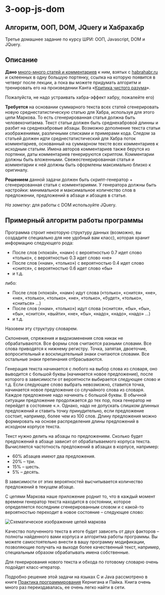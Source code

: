 # 3-oop-js-dom

## Алгоритм, ООП, DOM, JQuery и Хабрахабр

Третье домашнее задание по курсу ШРИ: ООП, Javascript, DOM и JQuery.

## Описание

**Дано** [много-много статей и комментариев](habr.html) к ним, взятых с [habrahabr.ru](http://habrahabr.ru) и склеенных в одну большую портянку, ссылка на которую появится в четверг после лекции, а пока вы можете придумать алгоритм и тренировать его на произведении Канта «[Критика чистого разума](%D0%9A%D1%80%D0%B8%D1%82%D0%B8%D0%BA%D0%B0_%D1%87%D0%B8%D1%81%D1%82%D0%BE%D0%B3%D0%BE_%D1%80%D0%B0%D0%B7%D1%83%D0%BC%D0%B0.txt)».

Пожалуйста, не надо устраивать хабра-эффект хабру, пожалейте его)

**Требуется** на основании суммарного текста всех статей сгенерировать новую среднестатистическую статью для Хабра, используя для этого цепи Маркова. То есть сгенерированная статья должна быть человекочитаема. Текст статьи должен быть среднехабровой длинны и разбит на среднехабровые абзацы. Возможно дополнение текста статьи изображениями, различными списками и примерами кода. Следом за статьей должен идти среднестатистический для Хабра поток комментариев, основанный на суммарном тексте всех комментариев к исходным статьям. Имена авторов комментариев также берутся из портянки, даты комментариев генерируются скриптом. Комментарии должны быть вложенными. Свежесгенерированная статья и комментарии к ней должны быть оформлены максимально близко к оригиналу.

**Решением** данной задачи должен быть скрипт-генератор + сгенерированная статья с комментариями. У генератора должны быть настройки: минимальное и максимальное количество слов в предложении, предложений в абзаце и абзацев в статье.

_На заметку_: для работы с DOM используйте JQuery.

## Примерный алгоритм работы программы

Программа строит некоторую структуру данных (возможно, вы создадите специально для нее удобный вам класс), которая хранит информацию следующего рода:

  * После слов («покой», «нам») с вероятностью 0.7 идет слово «только», с вероятностью 0.3 идет слово «не» 
  * После слов («нам», «только») с вероятностью 0.4 идет слово «снится», с вероятностью 0.6 идет слово «бы»
  * и т.д.

либо:

  * После слов («покой», «нам») идут слова («только», «снится», «не», «не», «только», «только», «не», «только», «будет», «только», «сниться» …)
  * После слов («нам», «только») идут слова («снится», «бы», «бы», «бы», «снится», «выйти», «не», «бы», «надо», «надо», «надо» …)
  * и т.д.

Назовем эту структуру словарем.

Склонения, спряжения и видоизменения слов никак не обрабатываются. Все формы слов считаются разными словами. Все слова приводятся к нижнему регистру. Точка, запятая, двоеточие, вопросительный и восклицательный знаки считаются словами. Все остальные знаки препинания отбрасываются.

Генерация текста начинается с любого на выбор слова из словаря, оно выводится с большой буквы (начинается новое предложение), после которого в зависимости от вероятности выбирается следующее слово и т.д. Если следующее слово выбрать невозможно, ставится точка, начинается новое предложение со случайного слова из словаря. Каждое предложение надо начинать с большой буквы. В обычной ситуации предложение продолжается до тех пор, пока генератор не перейдет в состояние «.». Однако, надо не допускать слишком длинных предложений и ставить точку принудительно, если предложение состоит, например, более чем из 100 слов. Длину предложения можно формировать на основе распределения длины предложений в исходном корпусе текста.

Текст нужно делить на абзацы по предложениям. Сколько будет предложений в абзаце зависит от обрабатываемого корпуса текста. Вычисляется частотность предложений в абзацах в корпусе, например:

* 60% абзацев имеют два предложения.
* 20% – три.
* 15% – шесть.
* 5% – десять.

В зависимости от этих вероятностей высчитывается количество предложений в текущем абзаце.

С цепями Маркова наше приложение роднит то, что в каждый момент времени генератор текста находится в состоянии, которое определяется последним сгенерированным словом и с какой-то вероятностью переходит в новое состояние – следующее слово:

![Схематическое изображение цепей маркова](http://upload.wikimedia.org/wikipedia/commons/thumb/2/2b/Markovkate_01.svg/220px-Markovkate_01.svg.png)

Качество полученного текста в итоге будет зависеть от двух факторов – полноты найденного вами корпуса и алгоритма работы программы.
Вы можете самостоятельно внести в вашу программу модификации, позволяющие получать на выходе более качественный текст, например, специальным образом обрабатывать имена собственные.

Для генерирования нового текста и обхода по готовому словарю очень подойдет класс-итератор.

Подробно решение этой задачи на языках С и Java рассмотрено в книге [Практика программирования](http://www.ozon.ru/context/detail/id/938233/) Кернигана и Пайка. Книга очень много раз переиздавалась, ее очень легко найти в сети.


